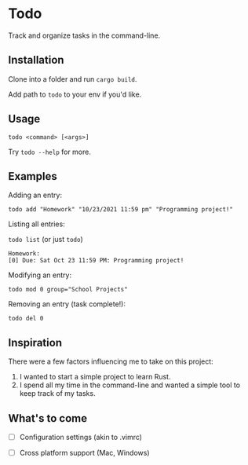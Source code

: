 # Todo
Track and organize tasks in the command-line.

## Installation
Clone into a folder and run `cargo build`.

Add path to `todo` to your env if you'd like.

## Usage
`todo <command> [<args>]`

Try `todo --help` for more.

## Examples
Adding an entry:

`todo add "Homework" "10/23/2021 11:59 pm" "Programming project!"`

Listing all entries:

`todo list` (or just `todo`)
```
Homework:
[0] Due: Sat Oct 23 11:59 PM: Programming project!
```

Modifying an entry:

`todo mod 0 group="School Projects"`

Removing an entry (task complete!):

`todo del 0`

## Inspiration
There were a few factors influencing me to take on this project:
1. I wanted to start a simple project to learn Rust.
2. I spend all my time in the command-line and wanted a simple tool to keep track of my tasks.

## What's to come
- [ ] Configuration settings (akin to .vimrc)
- [ ] Cross platform support (Mac, Windows)

